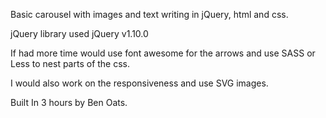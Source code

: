 Basic carousel with images and text writing in jQuery, html and css.

jQuery library used jQuery v1.10.0

If had more time would use font awesome for the arrows and use SASS or Less to nest parts of the css.

I would also work on the responsiveness and use SVG images.

Built In 3 hours by Ben Oats.
